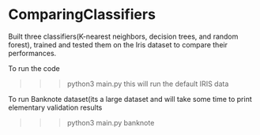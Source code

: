 # ComparingClassifiers
Built three classifiers(K-nearest neighbors, decision trees, and random forest), trained and tested them on the Iris dataset to compare their performances.

To run the code
>>> python3 main.py
this will run the default IRIS data

To run Banknote dataset(its a large dataset and will take some time to print elementary validation results
>>> python3 main.py banknote
